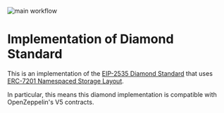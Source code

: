 ![main workflow](https://github.com/silverkoi/diamond/actions/workflows/workflow.yaml/badge.svg)

# Implementation of Diamond Standard

This is an implementation of the [EIP-2535 Diamond
Standard](https://github.com/ethereum/EIPs/issues/2535) that uses
[ERC-7201 Namespaced Storage Layout](https://eips.ethereum.org/EIPS/eip-7201).

In particular, this means this diamond implementation is compatible with
OpenZeppelin's V5 contracts.
